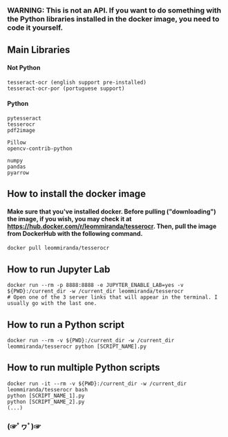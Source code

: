 ### WARNING: This is not an API. If you want to do something with the Python libraries installed in the docker image, you need to code it yourself.

## Main Libraries
#### Not Python

```
tesseract-ocr (english support pre-installed)
tesseract-ocr-por (portuguese support)
```

#### Python
```
pytesseract
tesserocr
pdf2image

Pillow
opencv-contrib-python

numpy
pandas
pyarrow
```

## How to install the docker image
#### Make sure that you've installed docker. Before pulling ("downloading") the image, if you wish, you may check it at https://hub.docker.com/r/leommiranda/tesserocr. Then, pull the image from DockerHub with the following command. 

```
docker pull leommiranda/tesserocr
```

## How to run Jupyter Lab

```
docker run --rm -p 8888:8888 -e JUPYTER_ENABLE_LAB=yes -v ${PWD}:/current_dir -w /current_dir leommiranda/tesserocr
# Open one of the 3 server links that will appear in the terminal. I usually go with the last one.
```

## How to run a Python script

```
docker run --rm -v ${PWD}:/current_dir -w /current_dir leommiranda/tesserocr python [SCRIPT_NAME].py
```

## How to run multiple Python scripts

```
docker run -it --rm -v ${PWD}:/current_dir -w /current_dir leommiranda/tesserocr bash
python [SCRIPT_NAME_1].py
python [SCRIPT_NAME_2].py
(...)
```

### (☞ﾟヮﾟ)☞
